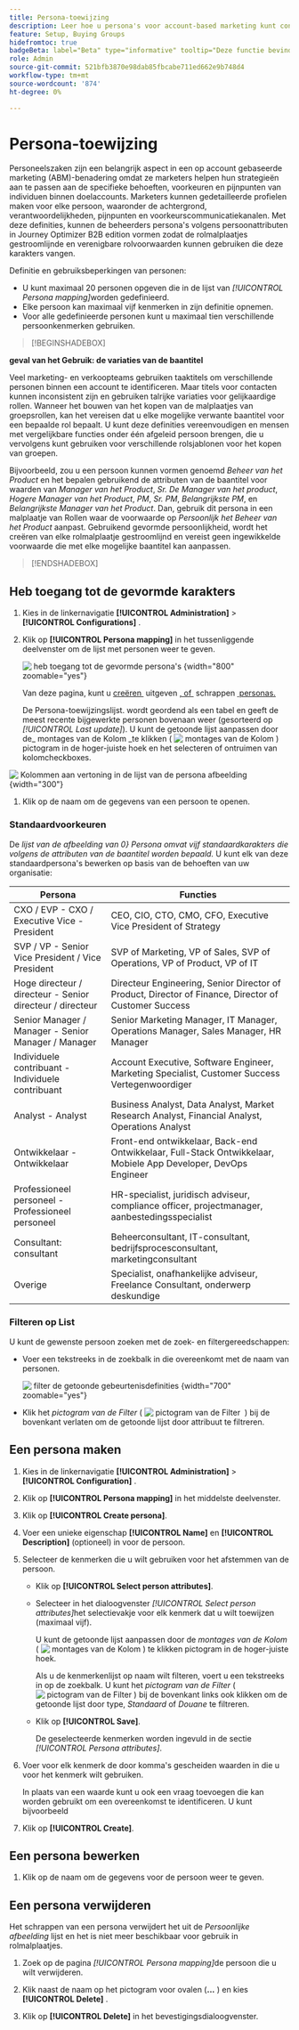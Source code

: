 ```yaml
---
title: Persona-toewijzing
description: Leer hoe u persona's voor account-based marketing kunt configureren door personekenmerken in kaart te brengen om gestroomlijnde rolmalplaatjes voor het kopen van groepen tot stand te brengen.
feature: Setup, Buying Groups
hidefromtoc: true
badgeBeta: label="Beta" type="informative" tooltip="Deze functie bevindt zich momenteel in een beperkte bètaversie"
role: Admin
source-git-commit: 521bfb3870e98dab85fbcabe711ed662e9b748d4
workflow-type: tm+mt
source-wordcount: '874'
ht-degree: 0%

---
```


# Persona-toewijzing

Personeelszaken zijn een belangrijk aspect in een op account gebaseerde marketing (ABM)-benadering omdat ze marketers helpen hun strategieën aan te passen aan de specifieke behoeften, voorkeuren en pijnpunten van individuen binnen doelaccounts. Marketers kunnen gedetailleerde profielen maken voor elke persoon, waaronder de achtergrond, verantwoordelijkheden, pijnpunten en voorkeurscommunicatiekanalen. Met deze definities, kunnen de beheerders persona&#39;s volgens persoonattributen in Journey Optimizer B2B edition vormen zodat de rolmalplaatjes gestroomlijnde en verenigbare rolvoorwaarden kunnen gebruiken die deze karakters vangen.

<!-- Currently there is no insight into what persona goes into what role. With buying group agent, when asked questions about, what should be the size of the buying group, what persona should be in that buying group, what role do they play, etc, then agent will analyze all the data, (opportunity data, engagement data, sales conversation, etc) and informs the user that the buying group needs 7 persona, e.g.CMO, VP of marketing, marketing leader, Marketing ops, etc. 

Then based on what agent informed, users can create a template with those personas. -->
Definitie en gebruiksbeperkingen van personen:

* U kunt maximaal 20 personen opgeven die in de lijst van _[!UICONTROL Persona mapping]_&#x200B;worden gedefinieerd.
* Elke persoon kan maximaal vijf kenmerken in zijn definitie opnemen.
* Voor alle gedefinieerde personen kunt u maximaal tien verschillende persoonkenmerken gebruiken.

>[!BEGINSHADEBOX]

**geval van het Gebruik: de variaties van de baantitel**

Veel marketing- en verkoopteams gebruiken taaktitels om verschillende personen binnen een account te identificeren. Maar titels voor contacten kunnen inconsistent zijn en gebruiken talrijke variaties voor gelijkaardige rollen. Wanneer het bouwen van het kopen van de malplaatjes van groepsrollen, kan het vereisen dat u elke mogelijke verwante baantitel voor een bepaalde rol bepaalt. U kunt deze definities vereenvoudigen en mensen met vergelijkbare functies onder één afgeleid persoon brengen, die u vervolgens kunt gebruiken voor verschillende rolsjablonen voor het kopen van groepen.

Bijvoorbeeld, zou u een persoon kunnen vormen genoemd _Beheer van het Product_ en het bepalen gebruikend de attributen van de baantitel voor waarden van _Manager van het Product_, _Sr. De Manager van het product_, _Hogere Manager van het Product_, _PM_, _Sr. PM_, _Belangrijkste PM_, en _Belangrijkste Manager van het Product_. Dan, gebruik dit persona in een malplaatje van Rollen waar de voorwaarde op _Persoonlijk het Beheer van het Product_ aanpast. Gebruikend gevormde persoonlijkheid, wordt het creëren van elke rolmalplaatje gestroomlijnd en vereist geen ingewikkelde voorwaarde die met elke mogelijke baantitel kan aanpassen.

>[!ENDSHADEBOX]

## Heb toegang tot de gevormde karakters

1. Kies in de linkernavigatie **[!UICONTROL Administration]** > **[!UICONTROL Configurations]** .

1. Klik op **[!UICONTROL Persona mapping]** in het tussenliggende deelvenster om de lijst met personen weer te geven.

   ![&#x200B; heb toegang tot de gevormde persona&#39;s &#x200B;](./assets/configuration-engagement-scoring-list.png){width="800" zoomable="yes"}

   Van deze pagina, kunt u [&#x200B; creëren &#x200B;](#create-an-engagement-score-model) uitgeven [, of &#x200B;](#change-the-engagement-weighting-settings) schrappen [&#x200B; personas.](#delete-a-persona)

   De Persona-toewijzingslijst. wordt geordend als een tabel en geeft de meest recente bijgewerkte personen bovenaan weer (gesorteerd op _[!UICONTROL Last update]_). U kunt de getoonde lijst aanpassen door de_ montages van de Kolom _te klikken ( ![&#x200B; montages van de Kolom &#x200B;](../assets/do-not-localize/icon-column-settings.svg)) pictogram in de hoger-juiste hoek en het selecteren of ontruimen van kolomcheckboxes.

![&#x200B; Kolommen aan vertoning in de lijst van de persona afbeelding &#x200B;](./assets/configuration-engagement-scoring-list-columns.png){width="300"}

1. Klik op de naam om de gegevens van een persoon te openen.

### Standaardvoorkeuren

De _lijst van de afbeelding van 0&rbrace; Persona omvat vijf standaardkarakters die volgens de attributen van de baantitel worden bepaald._ U kunt elk van deze standaardpersona&#39;s bewerken op basis van de behoeften van uw organisatie:

| Persona | Functies |
| ------- | ---------- |
| CXO / EVP - CXO / Executive Vice - President | CEO, CIO, CTO, CMO, CFO, Executive Vice President of Strategy |
| SVP / VP - Senior Vice President / Vice President | SVP of Marketing, VP of Sales, SVP of Operations, VP of Product, VP of IT |
| Hoge directeur / directeur - Senior directeur / directeur | Directeur Engineering, Senior Director of Product, Director of Finance, Director of Customer Success |
| Senior Manager / Manager - Senior Manager / Manager | Senior Marketing Manager, IT Manager, Operations Manager, Sales Manager, HR Manager |
| Individuele contribuant - Individuele contribuant | Account Executive, Software Engineer, Marketing Specialist, Customer Success Vertegenwoordiger |
| Analyst - Analyst | Business Analyst, Data Analyst, Market Research Analyst, Financial Analyst, Operations Analyst |
| Ontwikkelaar - Ontwikkelaar | Front-end ontwikkelaar, Back-end Ontwikkelaar, Full-Stack Ontwikkelaar, Mobiele App Developer, DevOps Engineer |
| Professioneel personeel - Professioneel personeel | HR-specialist, juridisch adviseur, compliance officer, projectmanager, aanbestedingsspecialist |
| Consultant: consultant | Beheerconsultant, IT-consultant, bedrijfsprocesconsultant, marketingconsultant |
| Overige | Specialist, onafhankelijke adviseur, Freelance Consultant, onderwerp deskundige |

### Filteren op List

U kunt de gewenste persoon zoeken met de zoek- en filtergereedschappen:

* Voer een tekstreeks in de zoekbalk in die overeenkomt met de naam van personen.

  ![&#x200B; filter de getoonde gebeurtenisdefinities &#x200B;](./assets/configuration-events-defs-list-filtered.png){width="700" zoomable="yes"}

* Klik het _pictogram van de Filter_ ( ![&#x200B; pictogram van de Filter &#x200B;](../assets/do-not-localize/icon-filter.svg) ) bij de bovenkant verlaten om de getoonde lijst door attribuut te filtreren.

## Een persona maken

1. Kies in de linkernavigatie **[!UICONTROL Administration]** > **[!UICONTROL Configuration]** .

1. Klik op **[!UICONTROL Persona mapping]** in het middelste deelvenster.

1. Klik op **[!UICONTROL Create persona]**.

1. Voer een unieke eigenschap **[!UICONTROL Name]** en **[!UICONTROL Description]** (optioneel) in voor de persoon.

1. Selecteer de kenmerken die u wilt gebruiken voor het afstemmen van de persoon.

   * Klik op **[!UICONTROL Select person attributes]**.

   * Selecteer in het dialoogvenster _[!UICONTROL Select person attributes]_&#x200B;het selectievakje voor elk kenmerk dat u wilt toewijzen (maximaal vijf).

     U kunt de getoonde lijst aanpassen door de _montages van de Kolom_ ( ![&#x200B; montages van de Kolom &#x200B;](../assets/do-not-localize/icon-column-settings.svg)) te klikken pictogram in de hoger-juiste hoek.

     Als u de kenmerkenlijst op naam wilt filteren, voert u een tekstreeks in op de zoekbalk. U kunt het _pictogram van de Filter_ ( ![&#x200B; pictogram van de Filter &#x200B;](../assets/do-not-localize/icon-filter.svg)) bij de bovenkant links ook klikken om de getoonde lijst door type, _Standaard_ of _Douane_ te filtreren.

   * Klik op **[!UICONTROL Save]**.

     De geselecteerde kenmerken worden ingevuld in de sectie _[!UICONTROL Persona attributes]_.

1. Voer voor elk kenmerk de door komma&#39;s gescheiden waarden in die u voor het kenmerk wilt gebruiken.

   In plaats van een waarde kunt u ook een vraag toevoegen die kan worden gebruikt om een overeenkomst te identificeren. U kunt bijvoorbeeld

1. Klik op **[!UICONTROL Create]**.

## Een persona bewerken

1. Klik op de naam om de gegevens voor de persoon weer te geven.

## Een persona verwijderen

Het schrappen van een persona verwijdert het uit de _Persoonlijke afbeelding_ lijst en het is niet meer beschikbaar voor gebruik in rolmalplaatjes.

1. Zoek op de pagina _[!UICONTROL Persona mapping]_&#x200B;de persoon die u wilt verwijderen.

1. Klik naast de naam op het pictogram voor ovalen (**...** ) en kies **[!UICONTROL Delete]** .

1. Klik op **[!UICONTROL Delete]** in het bevestigingsdialoogvenster.
